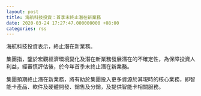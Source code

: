 ```yaml
---
layout: post
title: 海航科技投資：首季末終止潛在新業務
date: 2020-03-24 17:27:47.000000000 +08:00
categories: rss
---
```


海航科技投資表示，終止潛在新業務。

集團指，鑒於宏觀經濟環境變化及潛在新業務發展潛在的不確定性，為保障投資人利益，經審慎評估後，於今年首季末終止潛在新業務。

集團預期終止潛在新業務，將有助於集團投入更多資源於其現時的核心業務，即智能卡產品、軟件及硬體開發、銷售及分銷，及提供智能卡相關服務。
